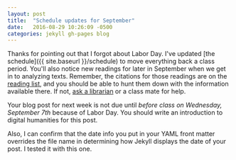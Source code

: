 ```yaml
---
layout: post
title:  "Schedule updates for September"
date:   2016-08-29 10:26:09 -0500
categories: jekyll gh-pages blog
---
```


Thanks for pointing out that I forgot about Labor Day. I've updated [the schedule]({{ site.baseurl }}/schedule) to move everything back a class period. You'll also notice new readings for later in September when we get in to analyzing texts. Remember, the citations for those readings are on the [reading list]({{site.baseurl}}/reading-list), and you should be able to hunt them down with the information available there. If not, [ask a librarian](http://library.iit.edu/help) or a class mate for help.

Your blog post for next week is not due until _before class on Wednesday, September 7th_ because of Labor Day. You should write an introduction to digital humanities for this post.

Also, I can confirm that the date info you put in your YAML front matter overrides the file name in determining how Jekyll displays the date of your post. I tested it with this one.